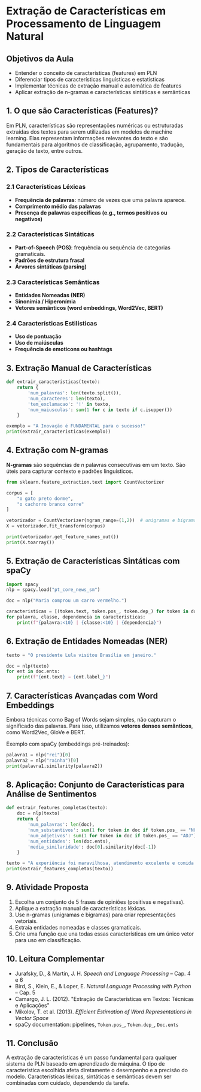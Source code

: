 # Extração de Características em Processamento de Linguagem Natural

## Objetivos da Aula

- Entender o conceito de características (features) em PLN
- Diferenciar tipos de características linguísticas e estatísticas
- Implementar técnicas de extração manual e automática de features
- Aplicar extração de n-gramas e características sintáticas e semânticas


## 1. O que são Características (Features)?

Em PLN, características são representações numéricas ou estruturadas extraídas dos textos para serem utilizadas em modelos de machine learning. Elas representam informações relevantes do texto e são fundamentais para algoritmos de classificação, agrupamento, tradução, geração de texto, entre outros.


## 2. Tipos de Características

### 2.1 Características Léxicas
- **Frequência de palavras**: número de vezes que uma palavra aparece.
- **Comprimento médio das palavras**
- **Presença de palavras específicas (e.g., termos positivos ou negativos)**

### 2.2 Características Sintáticas
- **Part-of-Speech (POS)**: frequência ou sequência de categorias gramaticais.
- **Padrões de estrutura frasal**
- **Árvores sintáticas (parsing)**

### 2.3 Características Semânticas
- **Entidades Nomeadas (NER)**
- **Sinonímia / Hiperonímia**
- **Vetores semânticos (word embeddings, Word2Vec, BERT)**

### 2.4 Características Estilísticas
- **Uso de pontuação**
- **Uso de maiúsculas**
- **Frequência de emoticons ou hashtags**


## 3. Extração Manual de Características

```python
def extrair_caracteristicas(texto):
    return {
        'num_palavras': len(texto.split()),
        'num_caracteres': len(texto),
        'tem_exclamacao': '!' in texto,
        'num_maiusculas': sum(1 for c in texto if c.isupper())
    }

exemplo = "A Inovação é FUNDAMENTAL para o sucesso!"
print(extrair_caracteristicas(exemplo))
```


## 4. Extração com N-gramas

**N-gramas** são sequências de *n* palavras consecutivas em um texto. São úteis para capturar contexto e padrões linguísticos.

```python
from sklearn.feature_extraction.text import CountVectorizer

corpus = [
    "o gato preto dorme",
    "o cachorro branco corre"
]

vetorizador = CountVectorizer(ngram_range=(1,2))  # unigramas e bigramas
X = vetorizador.fit_transform(corpus)

print(vetorizador.get_feature_names_out())
print(X.toarray())
```


## 5. Extração de Características Sintáticas com spaCy

```python
import spacy
nlp = spacy.load("pt_core_news_sm")

doc = nlp("Maria comprou um carro vermelho.")

caracteristicas = [(token.text, token.pos_, token.dep_) for token in doc]
for palavra, classe, dependencia in caracteristicas:
    print(f"{palavra:<10} | {classe:<10} | {dependencia}")
```


## 6. Extração de Entidades Nomeadas (NER)

```python
texto = "O presidente Lula visitou Brasília em janeiro."

doc = nlp(texto)
for ent in doc.ents:
    print(f"{ent.text} → {ent.label_}")
```


## 7. Características Avançadas com Word Embeddings

Embora técnicas como Bag of Words sejam simples, não capturam o significado das palavras. Para isso, utilizamos **vetores densos semânticos**, como Word2Vec, GloVe e BERT.

Exemplo com spaCy (embeddings pré-treinados):

```python
palavra1 = nlp("rei")[0]
palavra2 = nlp("rainha")[0]
print(palavra1.similarity(palavra2))
```


## 8. Aplicação: Conjunto de Características para Análise de Sentimentos

```python
def extrair_features_completas(texto):
    doc = nlp(texto)
    return {
        'num_palavras': len(doc),
        'num_substantivos': sum(1 for token in doc if token.pos_ == "NOUN"),
        'num_adjetivos': sum(1 for token in doc if token.pos_ == "ADJ"),
        'num_entidades': len(doc.ents),
        'media_similaridade': doc[0].similarity(doc[-1])
    }

texto = "A experiência foi maravilhosa, atendimento excelente e comida deliciosa!"
print(extrair_features_completas(texto))
```


## 9. Atividade Proposta

1. Escolha um conjunto de 5 frases de opiniões (positivas e negativas).
2. Aplique a extração manual de características léxicas.
3. Use n-gramas (unigramas e bigramas) para criar representações vetoriais.
4. Extraia entidades nomeadas e classes gramaticais.
5. Crie uma função que una todas essas características em um único vetor para uso em classificação.


## 10. Leitura Complementar

* Jurafsky, D., & Martin, J. H. *Speech and Language Processing* – Cap. 4 e 6
* Bird, S., Klein, E., & Loper, E. *Natural Language Processing with Python* – Cap. 5
* Camargo, J. L. (2012). "Extração de Características em Textos: Técnicas e Aplicações"
* Mikolov, T. et al. (2013). *Efficient Estimation of Word Representations in Vector Space*
* spaCy documentation: pipelines, `Token.pos_`, `Token.dep_`, `Doc.ents`


## 11. Conclusão

A extração de características é um passo fundamental para qualquer sistema de PLN baseado em aprendizado de máquina. O tipo de característica escolhida afeta diretamente o desempenho e a precisão do modelo. Características léxicas, sintáticas e semânticas devem ser combinadas com cuidado, dependendo da tarefa.
